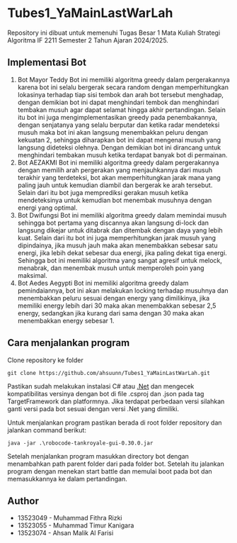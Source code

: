 # Tubes1_YaMainLastWarLah
Repository ini dibuat untuk memenuhi Tugas Besar 1 Mata Kuliah Strategi Algoritma IF 2211 Semester 2 Tahun Ajaran 2024/2025.

## Implementasi Bot
1. Bot Mayor Teddy
   Bot ini memiliki algoritma greedy dalam pergerakannya karena bot ini selalu bergerak secara random dengan memperhitungkan lokasinya terhadap tiap sisi tembok dan arah bot tersebut menghadap, dengan demikian bot ini dapat menghindari tembok dan menghindari tembakan musuh agar dapat selamat hingga akhir pertandingan. Selain itu bot ini juga mengimplementasikan greedy pada penembakannya, dengan senjatanya yang selalu berputar dan ketika radar mendeteksi musuh maka bot ini akan langsung menembakkan peluru dengan kekuatan 2, sehingga diharapkan bot ini dapat mengenai musuh yang langsung dideteksi olehnya. Dengan demikian bot ini dirancang untuk menghindari tembakan musuh ketika terdapat banyak bot di permainan.
2. Bot AEZAKMI
 Bot ini memiliki algoritma greedy dalam pergerakannya dengan memilih arah pergerakan yang menjauhkannya dari musuh terakhir yang terdeteksi, bot akan memperhitungkan jarak mana yang paling jauh untuk kemudian diambil dan bergerak ke arah tersebut. Selain dari itu bot juga memprediksi gerakan musuh ketika mendeteksinya untuk kemudian bot menembak musuhnya dengan energi yang optimal.
3. Bot Dwifungsi
   Bot ini memiliki algoritma greedy dalam memindai musuh sehingga bot pertama yang discannya akan langsung di-lock dan langsung dikejar untuk ditabrak dan ditembak dengan daya yang lebih kuat. Selain dari itu bot ini juga memperhitungkan jarak musuh yang dipindainya, jika musuh jauh maka akan menembakkan sebesar satu energi, jika lebih dekat sebesar dua energi, jika paling dekat tiga energi. Sehingga bot ini memiliki algoritma yang sangat agresif untuk melock, menabrak, dan menembak musuh untuk memperoleh poin yang maksimal.
4. Bot Aedes Aegypti
   Bot ini memiliki algoritma greedy dalam pemindaiannya, bot ini akan melakukan locking terhadap musuhnya dan menembakkan peluru sesuai dengan energy yang dimilikinya, jika memiliki energy lebih dari 30 maka akan menembakkan sebesar 2,5 energy, sedangkan jika kurang dari sama dengan 30 maka akan menembakkan energy sebesar 1.

## Cara menjalankan program
Clone repository ke folder
```
git clone https://github.com/ahsuunn/Tubes1_YaMainLastWarLah.git
```

Pastikan sudah melakukan instalasi C# atau [.Net](https://dotnet.microsoft.com/en-us/download) dan mengecek kompatibilitas versinya dengan bot di file .csproj dan .json pada tag TargetFramework dan platformnya. Jika terdapat perbedaan versi silahkan ganti versi pada bot sesuai dengan versi .Net yang dimiliki.

Untuk menjalankan program pastikan berada di root folder repository dan jalankan command berikut:
```
java -jar .\robocode-tankroyale-gui-0.30.0.jar
```

Setelah menjalankan program masukkan directory bot dengan menambahkan path parent folder dari pada folder bot. Setelah itu jalankan program dengan menekan start battle dan memulai boot pada bot dan memasukkannya ke dalam pertandingan.


## Author
* 13523049 - Muhammad Fithra Rizki
* 13523055 - Muhammad Timur Kanigara
* 13523074 - Ahsan Malik Al Farisi 
